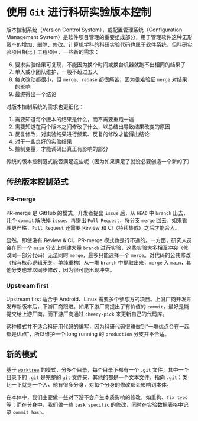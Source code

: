 # 使用 `Git` 进行科研实验版本控制

版本控制系统（Version Control System），或配置管理系统（Configuration Management System）是软件项目管理的重要组成部分，用于管理软件这种无形资产的增加、删除、修改。计算机学科的科研实验代码也属于软件系统，但科研实验项目相比于工程项目，一些新的需求：

6. 要求实验结果可复现，不能因为换个时间或换台机器就跑不出相同的结果了
7. 单人或小团队维护，一般不超过五人
8. 每次改动都很小，但 `merge`、`rebase` 都很痛苦，因为很难验证 `merge` 对结果的影响
9. 最终得出一个结论

对版本控制系统的需求也更细化：

1. 需要知道每个版本的结果是什么，而不需要重跑一遍
2. 需要知道在两个版本之间修改了什么，以总结出导致结果改变的原因
3. 反复修改，对实验结果进行频繁、反复的修改才能得出结论
4. 对于一些良好的实验结果
5. 控制变量，才能调研出真正有影响的部分

传统的版本控制范式能否满足这些呢（因为如果满足了就没必要创造一个新的了）

## 传统版本控制范式

### PR-merge

PR-merge 是 GitHub 的模式，开发者提出 `issue` 后，从 `HEAD` 中 `branch` 出去，几个 `commit` 解决掉 `issue`，再提出 `Pull Request`，将分支 `merge` 回去。如果管理更严格，`Pull Request` 还需要 Review 和 CI（持续集成）之后才能合入。

显然，即使没有 Review & CI，PR-merge 模式也是行不通的。一方面，研究人员会在同一个 `main` 分支上创建大量 `branch` 进行实验，这些实验大多相互冲突（修改同一部分代码）无法同时 `merge`，最多只能选择一个 `merge`。对代码的公共修改（指与核心逻辑无关，单纯重构）从一堆 `branch` 中提取出来，`merge` 入 `main`，其他分支也难以同步修改，因为很可能出现冲突。

### Upstream first

Upstream first 适合于 Android、Linux 需要多个参与方的项目。上游厂商开发并发布新版本后，下游厂商跟进。如果下游厂商提出了有价值的 `commit`，最好是能提交给上游厂商，而下游厂商通过 `cheery-pick` 来更新自己的代码库。

这种模式并不适合科研用代码的编写，因为科研代码很难做到“一堆优点合在一起都是优点”，所以维护一个 long running 的 `production` 分支并不合适。

## 新的模式

基于 [`worktree`](https://git-scm.com/docs/git-worktree/zh_HANS-CN) 的模式，分多个目录，每个目录下都有一个 `.git` 文件，其中一个目录下的 `.git` 是完整的 `git` 文件夹，其他的都是一个文本文件，指向 `.git`：类比一下就是一个人，他有很多分身，对每个分身的修改都会影响到本体。

在本体中，我们主要做一些对下游不会产生本质影响的修改，如重构、`fix typo` 等；而在分身中，我们做一些 `task specific` 的修改，同时在实验数据表格中记录 `commit hash`。
